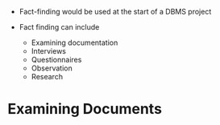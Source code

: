 - Fact-finding would be used at the start of a DBMS project

- Fact finding can include
	- Examining documentation
	- Interviews
	- Questionnaires
	- Observation
	- Research

# Examining Documents
